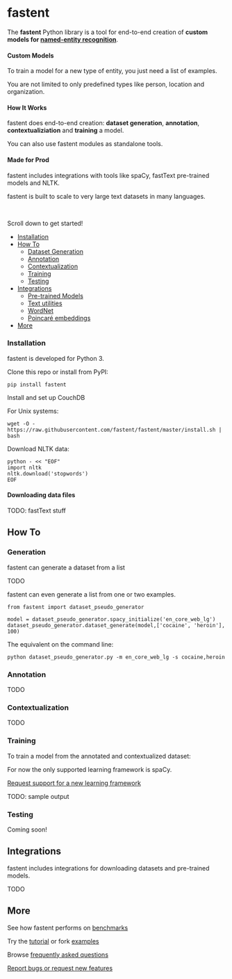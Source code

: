 # fastent
The **fastent** Python library is a tool for end-to-end creation of **custom models for [named-entity recognition](https://en.wikipedia.org/wiki/Named-entity_recognition)**.

#### Custom Models
To train a model for a new type of entity, you just need a list of examples.

You are not limited to only predefined types like person, location and organization.

#### How It Works
fastent does end-to-end creation: **dataset generation**, **annotation**, **contextualiziation** and **training** a model.

You can also use fastent modules as standalone tools.

#### Made for Prod
fastent includes integrations with tools like spaCy, fastText pre-trained models and NLTK.

fastent is built to scale to very large text datasets in many languages.

<br>

Scroll down to get started!

<!--ts-->
* [Installation](#installation)
* [How To](#how-to)
    * [Dataset Generation](#generation)
    * [Annotation](#annotation)
    * [Contextualization](#contextualization)
    * [Training](#training)
    * [Testing](#testing)
* [Integrations](#integrations)
    * [Pre-trained Models](#pre-trained-models)
    * [Text utilities](#text-utilities)
    * [WordNet](#wordnet)
    * [Poincaré embeddings](#poincare-embeddings)
* [More](#more)
<!--te-->

### Installation

fastent is developed for Python 3.

Clone this repo or install from PyPI:
```
pip install fastent
```

Install and set up CouchDB

For Unix systems:
```
wget -O - https://raw.githubusercontent.com/fastent/fastent/master/install.sh | bash
```

Download NLTK data:
```
python - << "EOF"
import nltk
nltk.download('stopwords')
EOF
```

#### Downloading data files
TODO: fastText stuff

## How To

### Generation
fastent can generate a dataset from a list

TODO

fastent can even generate a list from one or two examples.
```
from fastent import dataset_pseudo_generator

model = dataset_pseudo_generator.spacy_initialize('en_core_web_lg')
dataset_pseudo_generator.dataset_generate(model,['cocaine', 'heroin'], 100)
```

The equivalent on the command line:
```
python dataset_pseudo_generator.py -m en_core_web_lg -s cocaine,heroin
```

### Annotation
TODO

### Contextualization
TODO

### Training
To train a model from the annotated and contextualized dataset:

For now the only supported learning framework is spaCy.

[Request support for a new learning framework](https://github.com/fastent/fastent/issues/new?labels=Models&title=New+learning+framework+support+request:)

TODO: sample output

### Testing
Coming soon!

## Integrations
fastent includes integrations for downloading datasets and pre-trained models.

TODO

## More
See how fastent performs on [benchmarks](/benchmarks)

Try the [tutorial](/tutorial) or fork [examples](/examples)

Browse [frequently asked questions](/faq)

[Report bugs or request new features](https://github.com/fastent/fastent/issues/new)
